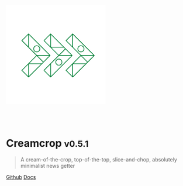 ![header](./assets/Favicon.png) 

<br><br>

# Creamcrop <small>v0.5.1</small> 

> A cream-of-the-crop, top-of-the-top, slice-and-chop, absolutely minimalist news getter

[Github](https://github.com/creamcropdev/creamcrop) 
[Docs](./guide)
